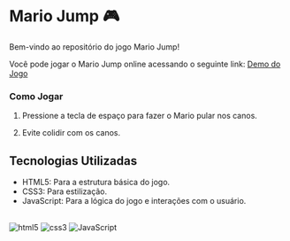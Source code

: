 # Mario Jump 🎮

Bem-vindo ao repositório do jogo Mario Jump!

Você pode jogar o Mario Jump online acessando o seguinte link: [Demo do Jogo](https://jogo-mario-jump-rosy.vercel.app/)

### Como Jogar 

1. Pressione a tecla de espaço para fazer o Mario pular nos canos.

2. Evite colidir com os canos. 


## Tecnologias Utilizadas 

- HTML5: Para a estrutura básica do jogo.
- CSS3: Para estilização.
- JavaScript: Para a lógica do jogo e interações com o usuário.

<div style="display: inline_block"><br/>
<img alt="html5" src="https://img.shields.io/badge/HTML5-E34F26?style=for-the-badge&logo=html5&logoColor=white"/>
<img alt="css3" src="https://img.shields.io/badge/CSS3-1572B6?style=for-the-badge&logo=css3&logoColor=white"/>
<img alt="JavaScript" src="https://img.shields.io/badge/JavaScript-F7DF1E?style=for-the-badge&logo=javascript&logoColor=black"/>
</div><br/>
